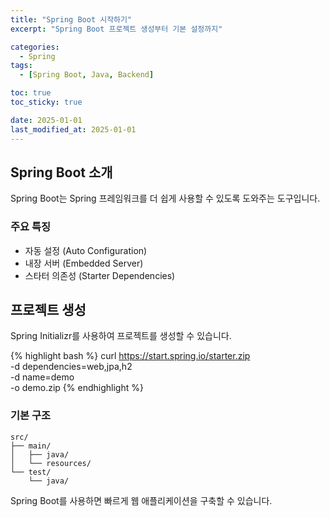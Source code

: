 ```yaml
---
title: "Spring Boot 시작하기"
excerpt: "Spring Boot 프로젝트 생성부터 기본 설정까지"

categories:
  - Spring
tags:
  - [Spring Boot, Java, Backend]

toc: true
toc_sticky: true

date: 2025-01-01
last_modified_at: 2025-01-01
---
```


## Spring Boot 소개

Spring Boot는 Spring 프레임워크를 더 쉽게 사용할 수 있도록 도와주는 도구입니다.

### 주요 특징

- 자동 설정 (Auto Configuration)
- 내장 서버 (Embedded Server)
- 스타터 의존성 (Starter Dependencies)

## 프로젝트 생성

Spring Initializr를 사용하여 프로젝트를 생성할 수 있습니다.

{% highlight bash %}
curl https://start.spring.io/starter.zip \
  -d dependencies=web,jpa,h2 \
  -d name=demo \
  -o demo.zip
{% endhighlight %}

### 기본 구조

```
src/
├── main/
│   ├── java/
│   └── resources/
└── test/
    └── java/
```

Spring Boot를 사용하면 빠르게 웹 애플리케이션을 구축할 수 있습니다.